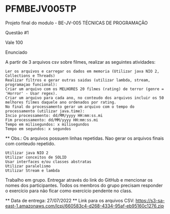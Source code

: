 # PFMBEJV005TP
Projeto final do modulo - BE-JV-005 TÉCNICAS DE PROGRAMAÇÃO

Questão #1

Vale 100

Enunciado

A partir de 3 arquivos csv sobre filmes, realizar as seguintes atividades:

    Ler os arquivos e carregar os dados em memoria (Utilizar java NIO 2, Collections e Threads)
    Realizar filtros e gerar outras saidas (utilizar lambda, stream, programaçao funcional):
    Criar um arquivo com os MELHORES 20 filmes (rating) de terror (genre = 'Horror' - Usar regex).
    Criar um arquivo para cada ano, no conteudo dos arquivos incluir os 50 melhores filmes daquele ano ordenados por rating.
    No final do processamento gerar um arquivo com o tempo do processamento (utilizar java.time):
    Incio processamento: dd/MM/yyyy HH:mm:ss.mi
    Fim processamento: dd/MM/yyyy HH:mm:ss.mi
    Tempo em milisegundos: x milisegundos
    Tempo em segundos: x segundos

** Obs.: Os arquivos possuem linhas repetidas. Nao gerar os arquivos finais com conteudo repetido.

    Utilizar java NIO 2
    Utilizar conceitos de SOLID
    Usar interfaces e/ou classes abstratas
    Utilizar paralelismo
    Utilizar Stream e lambda

Trabalho em grupo. Entregar através do link do GitHub e mencionar os nomes dos participantes. Todos os membros do grupo precisam responder o exercício para não ficar como exercício pendente no class.

** Data de entrega: 27/07/2022 **
Link para os arquivos CSV: https://s3-sa-east-1.amazonaws.com/lcpi/660583c4-d268-4334-95af-eb95160c1276.zip

